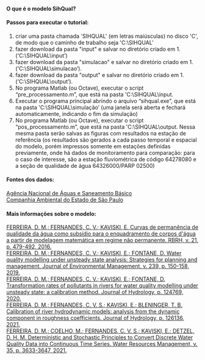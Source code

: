 #### O que é o modelo SihQual?



 
#### Passos para executar o tutorial:

1. criar uma pasta chamada 'SIHQUAL' (em letras maiúsculas) no disco 'C', de modo que o caminho de trabalho seja 'C:\SIHQUAL’
2. fazer download da pasta "input" e salvar no diretório criado em 1.  ('C:\SIHQUAL\input’)
3. fazer download da pasta "simulacao" e salvar no diretório criado em 1. ('C:\SIHQUAL\simulacao’).
4. fazer download da pasta "output" e salvar no diretório criado em 1. ('C:\SIHQUAL\output’). 
5. No programa Matlab (ou Octave), executar o script “pre_processamento.m”, que está na pasta 'C:\SIHQUAL\input.
6. Executar o programa principal abrindo o arquivo “sihqual.exe”, que está na pasta 'C:\SIHQUAL\simulação’ (uma janela será aberta e fechará automaticamente, indicando o fim da simulação)  
7. No programa Matlab (ou Octave), executar o script “pos_processamento.m”, que está na pasta 'C:\SIHQUAL\output. Nessa mesma pasta serão salvas as figuras com resultados na estação de referência (os resultados são gerados a cada passo temporal e espacial do modelo, porém impressos somente em estações definidas previamente, onde há dados de monitoramento para comparação: para o caso de interesse, são a estação fluviométrica de código 64278080 e a seção de qualidade de água 64326000/PARP 02500)

#### Fontes dos dados:

<a href="https://www.snirh.gov.br/hidroweb/" target="_blank">
  Agência Nacional de Águas e Saneamento Básico
</a>

<br />

<a href="https://sistemainfoaguas.cetesb.sp.gov.br/" target="_blank">
  Companhia Ambiental do Estado de São Paulo
</a>


#### Mais informações sobre o modelo: 

<a href="https://www.google.com/url?q=https%3A%2F%2Fwww.scielo.br%2Fscielo.php%3Fscript%3Dsci_arttext%26pid%3DS2318-03312016000300479%26lng%3Dpt%26tlng%3Dpt&sa=D&sntz=1&usg=AFQjCNFhRJR5D6ZhUmkEgetpkDUXsS7ZaQ" target="_blank">
  FERREIRA, D. M.; FERNANDES, C. V.; KAVISKI, E. Curvas de permanência de qualidade da água como subsídio para o enquadramento de corpos d'água a partir de modelagem matemática em regime não permanente. RBRH, v. 21, p. 479-492, 2016.
</a>

<br />

<a href="https://www.google.com/url?q=https%3A%2F%2Fwww.sciencedirect.com%2Fscience%2Farticle%2Fpii%2FS0301479719303500%3Fvia%253Dihub&sa=D&sntz=1&usg=AFQjCNGM6sRCMV9IQjocyveUvpp4j1HiEw" target="_blank">
  FERREIRA, D. M.; FERNANDES, C. V.; KAVISKI, E.; FONTANE, D. Water quality modelling under unsteady state analysis: Strategies for planning and management. Journal of Environmental Management, v. 239, p. 150-158, 2019.
</a>

<br />

<a href="https://www.google.com/url?q=https%3A%2F%2Fwww.sciencedirect.com%2Fscience%2Farticle%2Fabs%2Fpii%2FS0022169420302298%3Fvia%253Dihub&sa=D&sntz=1&usg=AFQjCNHs0UbCovvvyqU8_ZOYxOBKeC68HA" target="_blank">
  FERREIRA, D. M.; FERNANDES, C. V.; KAVISKI, E.; FONTANE, D. Transformation rates of pollutants in rivers for water quality modelling under unsteady state: a calibration method. Journal of Hydrology, p. 124769, 2020.
</a>

<br />

<a href="https://www.google.com/url?q=https%3A%2F%2Fwww.sciencedirect.com%2Fscience%2Farticle%2Fabs%2Fpii%2FS0022169421001839%3Fvia%253Dihub&sa=D&sntz=1&usg=AFQjCNGecftxGNPs4X09sxzujFpL-hBcCw" target="_blank">
  FERREIRA, D. M.; FERNANDES, C. V. S.; KAVISKI, E.; BLENINGER, T. B. Calibration of river hydrodynamic models: analysis from the dynamic component in roughness coefficients. Journal of Hydrology, p. 126136, 2021.
</a>

<br />

<a href="https://link.springer.com/article/10.1007%2Fs11269-021-02908-1" target="_blank">
  FERREIRA, D. M.; COELHO, M.; FERNANDES, C. V. S.; KAVISKI, E.; DETZEL, D. H. M. Deterministic and Stochastic Principles to Convert Discrete Water Quality Data into Continuous Time Series. Water Resources Management, v. 35, p. 3633-3647, 2021.
</a>
